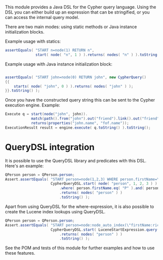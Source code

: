 This module provides a Java DSL for the Cypher query language. Using the DSL you can either build up an expression that can be stringified, or you can access the internal query model.

There are two main modes: using static methods or Java instance initialization blocks.

Example usage with statics:

```java
assertEquals( "START n=node(1) RETURN n",
              start( node( "n", 1 ) ).returns( nodes( "n" ) ).toString() );
```

Example usage with Java instance initialization block:

```java

assertEquals( "START john=node(0) RETURN john", new CypherQuery()
{{
    starts( node( "john", 0 ) ).returns( nodes( "john" ) );
}}.toString() );
```

Once you have the constructed query string this can be sent to the Cypher execution engine.
Example:

```java
Execute q = start(node("john", john)).
            match(path().from("john").out("friend").link().out("friend").to("fof")).
            returns(properties("john.name", "fof.name"));
ExecutionResult result = engine.execute( q.toString() ).toString();
```

QueryDSL integration
====================
It is possible to use the QueryDSL library and predicates with this DSL. Here's an example:

```java
QPerson person = QPerson.person;
Assert.assertEquals( "START person=node(1,2,3) WHERE person.firstName=\"P\" and person.age>25 RETURN person",
                     CypherQueryDSL.start( node( "person", 1, 2, 3 ) )
                         .where( person.firstName.eq( "P" ).and( person.age.gt( 25 ) ) )
                         .returns( nodes( "person" ) )
                         .toString() );
```

Apart from using QueryDSL for the where-expression, it is also possible to create the Lucene index lookups using QueryDSL.

```java
QPerson person = QPerson.person;
Assert.assertEquals( "START person=node:node_auto_index(\"firstName:rickard\") RETURN person",
                     CypherQueryDSL.start( LuceneStartExpression.query("person", "node_auto_index", person.firstName.eq("Rickard")) )
                         .returns( nodes( "person" ) )
                         .toString() );
```


See the POM and tests of this module for further examples and how to use these features.
